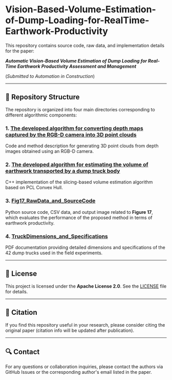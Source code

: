 # Vision-Based-Volume-Estimation-of-Dump-Loading-for-RealTime-Earthwork-Productivity

This repository contains source code, raw data, and implementation details for the paper:

***Automatic Vision-Based Volume Estimation of Dump Loading for Real-Time Earthwork Productivity Assessment and Management***  

(*Submitted to Automation in Construction*)

---

## 🔧 Repository Structure

The repository is organized into four main directories corresponding to different algorithmic components:

### 1. [The developed algorithm for converting depth maps captured by the RGB-D camera into 3D point clouds](./1.The%20developed%20algorithm%20for%20converting%20depth%20maps%20captured%20by%20the%20RGB-D%20camera%20into%203D%20point%20clouds/)
Code and method description for generating 3D point clouds from depth images obtained using an RGB-D camera.

### 2. [The developed algorithm for estimating the volume of earthwork transported by a dump truck body](./2.The%20developed%20algorithm%20for%20estimating%20the%20volume%20of%20earthwork%20transported%20by%20a%20dump%20truck%20body/)
C++ implementation of the slicing-based volume estimation algorithm based on PCL Convex Hull.

### 3. [Fig17_RawData_and_SourceCode](./3.Fig17_RawData_and_SourceCode/)
Python source code, CSV data, and output image related to **Figure 17**, which evaluates the performance of the proposed method in terms of earthwork productivity.

### 4. [TruckDimensions_and_Specifications](./4.TruckDimensions_and_Specifications/)
PDF documentation providing detailed dimensions and specifications of the 42 dump trucks used in the field experiments.

---

## 📄 License

This project is licensed under the **Apache License 2.0**. See the [LICENSE](./LICENSE) file for details.

---

## 🔗 Citation

If you find this repository useful in your research, please consider citing the original paper (citation info will be updated after publication).

---

## 🔍 Contact

For any questions or collaboration inquiries, please contact the authors via GitHub Issues or the corresponding author's email listed in the paper.
